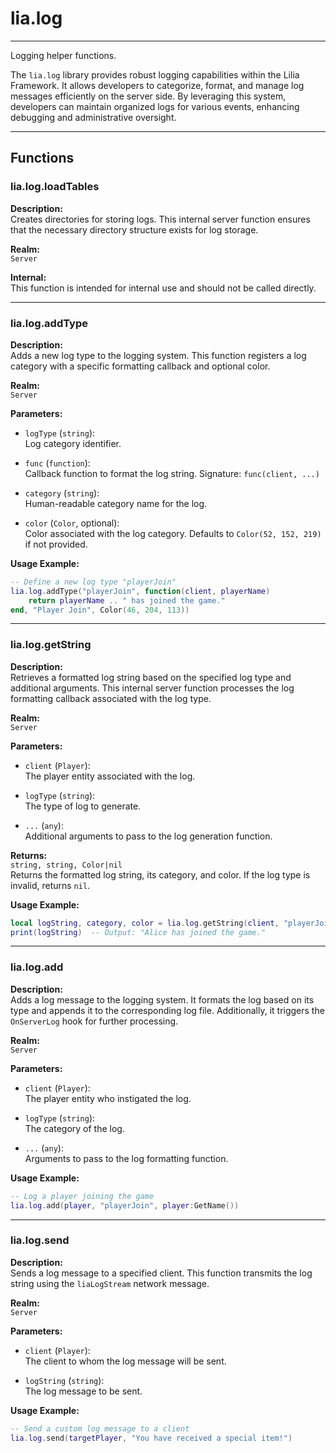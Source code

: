 ﻿# lia.log

---

Logging helper functions.

The `lia.log` library provides robust logging capabilities within the Lilia Framework. It allows developers to categorize, format, and manage log messages efficiently on the server side. By leveraging this system, developers can maintain organized logs for various events, enhancing debugging and administrative oversight.

---

## Functions

### **lia.log.loadTables**

**Description:**  
Creates directories for storing logs. This internal server function ensures that the necessary directory structure exists for log storage.

**Realm:**  
`Server`

**Internal:**  
This function is intended for internal use and should not be called directly.

---

### **lia.log.addType**

**Description:**  
Adds a new log type to the logging system. This function registers a log category with a specific formatting callback and optional color.

**Realm:**  
`Server`

**Parameters:**  

- `logType` (`string`):  
  Log category identifier.

- `func` (`function`):  
  Callback function to format the log string. Signature: `func(client, ...)`

- `category` (`string`):  
  Human-readable category name for the log.

- `color` (`Color`, optional):  
  Color associated with the log category. Defaults to `Color(52, 152, 219)` if not provided.


**Usage Example:**
```lua
-- Define a new log type "playerJoin"
lia.log.addType("playerJoin", function(client, playerName)
    return playerName .. " has joined the game."
end, "Player Join", Color(46, 204, 113))
```

---

### **lia.log.getString**

**Description:**  
Retrieves a formatted log string based on the specified log type and additional arguments. This internal server function processes the log formatting callback associated with the log type.

**Realm:**  
`Server`

**Parameters:**  

- `client` (`Player`):  
  The player entity associated with the log.

- `logType` (`string`):  
  The type of log to generate.

- `...` (`any`):  
  Additional arguments to pass to the log generation function.

**Returns:**  
`string, string, Color|nil`  
Returns the formatted log string, its category, and color. If the log type is invalid, returns `nil`.

**Usage Example:**
```lua
local logString, category, color = lia.log.getString(client, "playerJoin", "Alice")
print(logString)  -- Output: "Alice has joined the game."
```

---

### **lia.log.add**

**Description:**  
Adds a log message to the logging system. It formats the log based on its type and appends it to the corresponding log file. Additionally, it triggers the `OnServerLog` hook for further processing.

**Realm:**  
`Server`

**Parameters:**  

- `client` (`Player`):  
  The player entity who instigated the log.

- `logType` (`string`):  
  The category of the log.

- `...` (`any`):  
  Arguments to pass to the log formatting function.

**Usage Example:**
```lua
-- Log a player joining the game
lia.log.add(player, "playerJoin", player:GetName())
```

---

### **lia.log.send**

**Description:**  
Sends a log message to a specified client. This function transmits the log string using the `liaLogStream` network message.

**Realm:**  
`Server`

**Parameters:**  

- `client` (`Player`):  
  The client to whom the log message will be sent.

- `logString` (`string`):  
  The log message to be sent.

**Usage Example:**
```lua
-- Send a custom log message to a client
lia.log.send(targetPlayer, "You have received a special item!")
```
